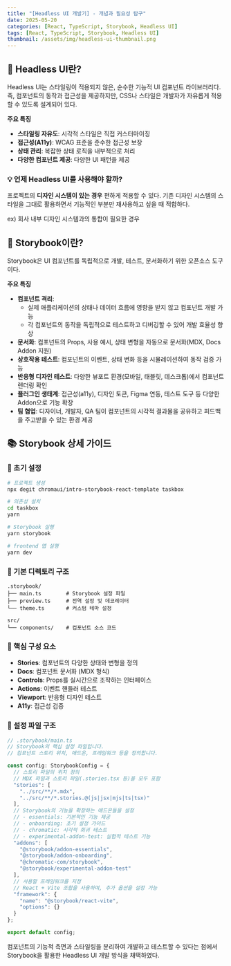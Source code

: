 ```yaml
---
title: "[Headless UI 개발기] - 개념과 필요성 탐구"
date: 2025-05-20
categories: [React, TypeScript, Storybook, Headless UI]
tags: [React, TypeScript, Storybook, Headless UI]
thumbnail: /assets/img/headless-ui-thumbnail.png
---
```


## 🎨 Headless UI란?

Headless UI는 스타일링이 적용되지 않은, 순수한 기능적 UI 컴포넌트 라이브러리다. 즉, 컴포넌트의 동작과 접근성을 제공하지만, CSS나 스타일은 개발자가 자유롭게 적용할 수 있도록 설계되어 있다.

**주요 특징**
- **스타일링 자유도**: 시각적 스타일은 직접 커스터마이징
- **접근성(A11y)**: WCAG 표준을 준수한 접근성 보장
- **상태 관리**: 복잡한 상태 로직을 내부적으로 처리
- **다양한 컴포넌트 제공**: 다양한 UI 패턴을 제공

### 💡 언제 Headless UI를 사용해야 할까?

프로젝트의 **디자인 시스템이 있는 경우** 편하게 적용할 수 있다.
기존 디자인 시스템의 스타일을 그대로 활용하면서 기능적인 부분만 재사용하고 싶을 때 적합하다.

ex) 회사 내부 디자인 시스템과의 통합이 필요한 경우

## 📖 Storybook이란?
Storybook은 UI 컴포넌트를 독립적으로 개발, 테스트, 문서화하기 위한 오픈소스 도구이다.

**주요 특징**
- **컴포넌트 격리**:
  - 실제 애플리케이션의 상태나 데이터 흐름에 영향을 받지 않고 컴포넌트 개발 가능
  - 각 컴포넌트의 동작을 독립적으로 테스트하고 디버깅할 수 있어 개발 효율성 향상
- **문서화**: 컴포넌트의 Props, 사용 예시, 상태 변형을 자동으로 문서화(MDX, Docs Addon 지원)
- **상호작용 테스트**: 컴포넌트의 이벤트, 상태 변화 등을 시뮬레이션하여 동작 검증 가능
- **반응형 디자인 테스트**: 다양한 뷰포트 환경(모바일, 태블릿, 데스크톱)에서 컴포넌트 렌더링 확인
- **플러그인 생태계**: 접근성(a11y), 디자인 토큰, Figma 연동, 테스트 도구 등 다양한 Addon으로 기능 확장
- **팀 협업**: 디자이너, 개발자, QA 팀이 컴포넌트의 시각적 결과물을 공유하고 피드백을 주고받을 수 있는 환경 제공

## 📚 Storybook 상세 가이드

### 🚀 초기 설정
```bash
# 프로젝트 생성
npx degit chromaui/intro-storybook-react-template taskbox

# 의존성 설치
cd taskbox
yarn

# Storybook 실행
yarn storybook

# frontend 앱 실행
yarn dev
```

### 📁 기본 디렉토리 구조
```
.storybook/
├── main.ts        # Storybook 설정 파일
├── preview.ts     # 전역 설정 및 데코레이터
└── theme.ts       # 커스텀 테마 설정

src/
└── components/    # 컴포넌트 소스 코드
```

### 🧩 핵심 구성 요소
- **Stories**: 컴포넌트의 다양한 상태와 변형을 정의
- **Docs**: 컴포넌트 문서화 (MDX 형식)
- **Controls**: Props를 실시간으로 조작하는 인터페이스
- **Actions**: 이벤트 핸들러 테스트
- **Viewport**: 반응형 디자인 테스트
- **A11y**: 접근성 검증

### 📁 설정 파일 구조
```typescript
// .storybook/main.ts
// Storybook의 핵심 설정 파일입니다.
// 컴포넌트 스토리 위치, 애드온, 프레임워크 등을 정의합니다.

const config: StorybookConfig = {
  // 스토리 파일의 위치 정의
  // MDX 파일과 스토리 파일(.stories.tsx 등)을 모두 포함
  "stories": [
    "../src/**/*.mdx",
    "../src/**/*.stories.@(js|jsx|mjs|ts|tsx)"
  ],
  // Storybook의 기능을 확장하는 애드온들을 설정
  // - essentials: 기본적인 기능 제공
  // - onboarding: 초기 설정 가이드
  // - chromatic: 시각적 회귀 테스트
  // - experimental-addon-test: 실험적 테스트 기능
  "addons": [
    "@storybook/addon-essentials",
    "@storybook/addon-onboarding",
    "@chromatic-com/storybook",
    "@storybook/experimental-addon-test"
  ],
  // 사용할 프레임워크를 지정
  // React + Vite 조합을 사용하며, 추가 옵션을 설정 가능
  "framework": {
    "name": "@storybook/react-vite",
    "options": {}
  }
};

export default config;
```

컴포넌트의 기능적 측면과 스타일링을 분리하여 개발하고 테스트할 수 있다는 점에서 Storybook을 활용한 Headless UI 개발 방식을 채택하였다.





